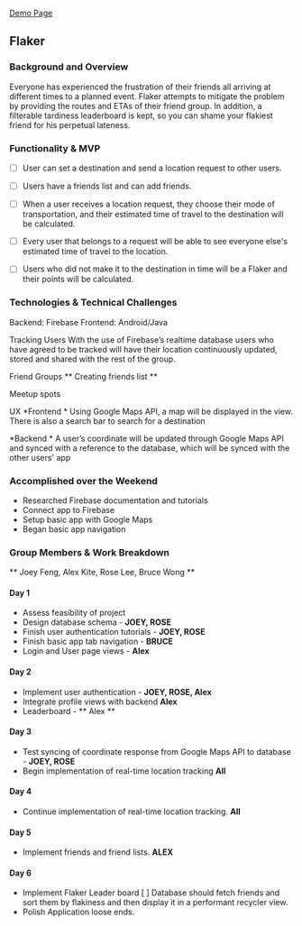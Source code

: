 [Demo Page](https://jfeng702.github.io/flaker_demo/)

## Flaker

### Background and Overview
Everyone has experienced the frustration of their friends all arriving at different times to a planned event. Flaker attempts to mitigate the problem by providing the routes and ETAs of their friend group. In addition, a filterable tardiness leaderboard is kept, so you can shame your flakiest friend for his perpetual lateness.

### Functionality & MVP
- [ ] User can set a destination and send a location request to other users.
- [ ] Users have a friends list and can add friends.
- [ ] When a user receives a location request, they choose their mode of transportation, and their estimated time of travel to the destination will be calculated.
- [ ] Every user that belongs to a request will be able to see everyone else's estimated time of travel to the location.
- [ ] Users who did not make it to the destination in time will be a Flaker and their points will be calculated.


### Technologies & Technical Challenges
Backend: Firebase
Frontend: Android/Java

Tracking Users
With the use of Firebase’s realtime database users who have agreed to be tracked will have their location continuously updated, stored and shared with the rest of the group.

Friend Groups
** Creating friends list **

Meetup spots

UX
*Frontend
    * Using Google Maps API, a map will be displayed in the view. There is also a search bar to search for a destination

*Backend
    * A user’s coordinate will be updated through Google Maps API and synced with a reference to the database, which will be synced with the other users' app



### Accomplished over the Weekend
* Researched Firebase documentation and tutorials
* Connect app to Firebase
* Setup basic app with Google Maps
* Began basic app navigation

### Group Members & Work Breakdown
** Joey Feng, Alex Kite, Rose Lee, Bruce Wong **

#### Day 1
* Assess feasibility of project
* Design database schema - **JOEY, ROSE**
* Finish user authentication tutorials - **JOEY, ROSE**
* Finish basic app tab navigation - **BRUCE**
* Login and User page views - **Alex**

#### Day 2
* Implement user authentication - **JOEY, ROSE, Alex** 
* Integrate profile views with backend **Alex**
* Leaderboard - ** Alex **

#### Day 3
* Test syncing of coordinate response from Google Maps API to database - **JOEY, ROSE**
* Begin implementation of real-time location tracking **All**

#### Day 4
* Continue implementation of real-time location tracking. **All**

#### Day 5
* Implement friends and friend lists. **ALEX**

#### Day 6
* Implement Flaker Leader board
	[ ] Database should fetch friends and sort them by flakiness and then display it in a
	    performant recycler view. 
* Polish Application loose ends.
